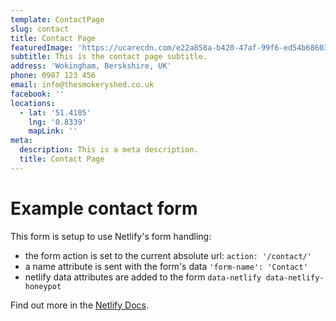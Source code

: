 ```yaml
---
template: ContactPage
slug: contact
title: Contact Page
featuredImage: 'https://ucarecdn.com/e22a858a-b420-47af-99f6-ed54b6860333/'
subtitle: This is the contact page subtitle.
address: 'Wokingham, Berskshire, UK'
phone: 0987 123 456
email: info@thesmokeryshed.co.uk
facebook: ''
locations:
  - lat: '51.4105'
    lng: '0.8339'
    mapLink: ''
meta:
  description: This is a meta description.
  title: Contact Page
---
```


# Example contact form

This form is setup to use Netlify's form handling:

- the form action is set to the current absolute url: `action: '/contact/'`
- a name attribute is sent with the form's data `'form-name': 'Contact'`
- netlify data attributes are added to the form `data-netlify data-netlify-honeypot`

Find out more in the [Netlify Docs](https://www.netlify.com/docs/form-handling/).
